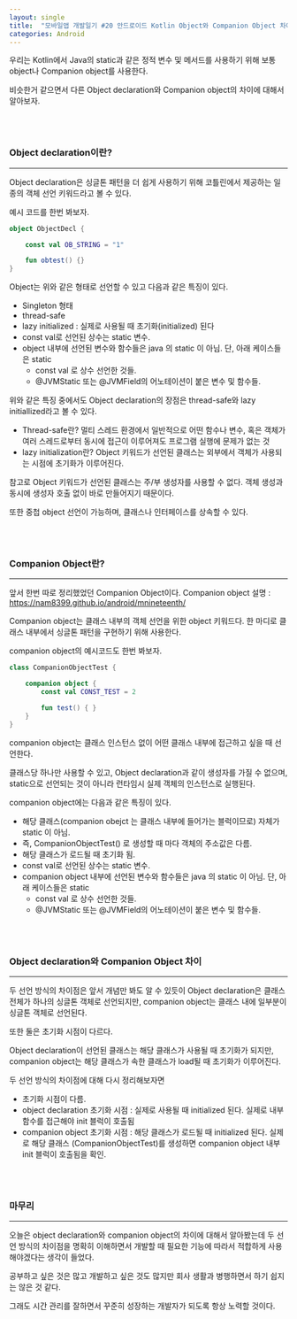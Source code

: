 ```yaml
---
layout: single
title:  "모바일앱 개발일기 #20 안드로이드 Kotlin Object와 Companion Object 차이"
categories: Android
---
```


우리는 Kotlin에서 Java의 static과 같은 정적 변수 및 메서드를 사용하기 위해 보통 object나 Companion object를 사용한다. 

비슷한거 같으면서 다른 Object declaration와 Companion object의 차이에 대해서 알아보자.

<br/><br/>
### Object declaration이란?


---

Object declaration은 싱글톤 패턴을 더 쉽게 사용하기 위해 코틀린에서 제공하는 일종의 객체 선언 키워드라고 볼 수 있다.

예시 코드를 한번 봐보자.

```kotlin
object ObjectDecl {

    const val OB_STRING = "1"

    fun obtest() {}
}
```

Object는 위와 같은 형태로 선언할 수 있고 다음과 같은 특징이 있다.

- Singleton 형태 
- thread-safe
- lazy initialized : 실제로 사용될 때 초기화(initialized) 된다 
- const val로 선언된 상수는 static 변수.
- object 내부에 선언된 변수와 함수들은 java 의 static 이 아님. 단, 아래 케이스들은 static
    - const val 로 상수 선언한 것들.
    - @JVMStatic 또는 @JVMField의 어노테이션이 붙은 변수 및 함수들.

위와 같은 특징 중에서도 Object declaration의 장점은 thread-safe와 lazy initiallized라고 볼 수 있다.
- Thread-safe란?
  멀티 스레드 환경에서 일반적으로 어떤 함수나 변수, 혹은 객체가 여러 스레드로부터 동시에 접근이 이루어져도 프로그램 실행에 문제가 없는 것
- lazy initialization란?
  Object 키워드가 선언된 클래스는 외부에서 객체가 사용되는 시점에 초기화가 이루어진다.

참고로 Object 키워드가 선언된 클래스는 주/부 생성자를 사용할 수 없다. 객체 생성과 동시에 생성자 호출 없이 바로 만들어지기 때문이다. 

또한 중첩 object 선언이 가능하며, 클래스나 인터페이스를 상속할 수 있다.


<br/><br/>
### Companion Object란?


---

앞서 한번 따로 정리했었던 Companion Object이다. Companion object 설명 : https://nam8399.github.io/android/mnineteenth/

Companion object는 클래스 내부의 객체 선언을 위한 object 키워드다. 한 마디로 클래스 내부에서 싱글톤 패턴을 구현하기 위해 사용한다.

companion object의 예시코드도 한번 봐보자.

```kotlin
class CompanionObjectTest {

    companion object {
        const val CONST_TEST = 2

        fun test() { }
    }
}
```

companion object는 클래스 인스턴스 없이 어떤 클래스 내부에 접근하고 싶을 때 선언한다. 

클래스당 하나만 사용할 수 있고, Object declaration과 같이 생성자를 가질 수 없으며, static으로 선언되는 것이 아니라 런타임시 실제 객체의 인스턴스로 실행된다.

companion object에는 다음과 같은 특징이 있다.

- 해당 클래스(companion obejct 는 클래스 내부에 들어가는 블럭이므로) 자체가 static 이 아님. 
- 즉, CompanionObjectTest() 로 생성할 때 마다 객체의 주소값은 다름.
- 해당 클래스가 로드될 때 초기화 됨.
- const val로 선언된 상수는 static 변수.
- companion object 내부에 선언된 변수와 함수들은 java 의 static 이 아님. 단, 아래 케이스들은 static
  - const val 로 상수 선언한 것들.
  - @JVMStatic 또는 @JVMField의 어노테이션이 붙은 변수 및 함수들.

<br/><br/>


### Object declaration와 Companion Object 차이


---

두 선언 방식의 차이점은 앞서 개념만 봐도 알 수 있듯이 Object declaration은 클래스 전체가 하나의 싱글톤 객체로 선언되지만, companion object는 클래스 내에 일부분이 싱글톤 객체로 선언된다. 

또한 둘은 초기화 시점이 다르다. 

Object declaration이 선언된 클래스는 해당 클래스가 사용될 때 초기화가 되지만, companion object는 해당 클래스가 속한 클래스가 load될 때 초기화가 이루어진다.

두 선언 방식의 차이점에 대해 다시 정리해보자면

- 초기화 시점이 다름.
- object declaration 초기화 시점 : 실제로 사용될 때 initialized 된다. 실제로 내부 함수를 접근해야 init 블럭이 호출됨 
- companion object 초기화 시점 : 해당 클래스가 로드될 때 initialized 된다. 실제로 해당 클래스 (CompanionObjectTest)를 생성하면 companion object 내부 init 블럭이 호출됨을 확인.
 


<br/><br/>


### 마무리

---

오늘은 object declaration와 companion object의 차이에 대해서 알아봤는데 두 선언 방식의 차이점을 명확히 이해하면서 개발할 때 필요한 기능에 따라서 적합하게 사용해야겠다는 생각이 들었다.

공부하고 싶은 것은 많고 개발하고 싶은 것도 많지만 회사 생활과 병행하면서 하기 쉽지는 않은 것 같다.

그래도 시간 관리를 잘하면서 꾸준히 성장하는 개발자가 되도록 항상 노력할 것이다.

